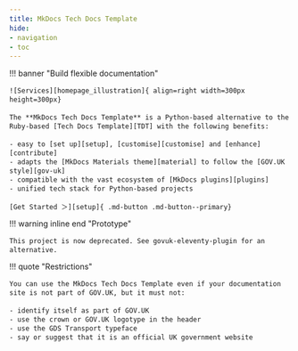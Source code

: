```yaml
---
title: MkDocs Tech Docs Template
hide:
- navigation
- toc
---
```


<style>
  .md-typeset h1 {
    display: none;
  }
  
  .md-main__inner {
    margin-top: 0px;
  }

  .md-content__button {
    display: none;
  }
</style>

!!! banner "Build flexible documentation"

    ![Services][homepage_illustration]{ align=right width=300px height=300px}

    The **MkDocs Tech Docs Template** is a Python-based alternative to the Ruby-based [Tech Docs Template][TDT] with the following benefits:

    - easy to [set up][setup], [customise][customise] and [enhance][contribute]
    - adapts the [MkDocs Materials theme][material] to follow the [GOV.UK style][gov-uk]
    - compatible with the vast ecosystem of [MkDocs plugins][plugins]
    - unified tech stack for Python-based projects

    [Get Started ＞][setup]{ .md-button .md-button--primary}

!!! warning inline end "Prototype"

    This project is now deprecated. See govuk-eleventy-plugin for an alternative.

!!! quote "Restrictions"

    You can use the MkDocs Tech Docs Template even if your documentation site is not part of GOV.UK, but it must not:

    - identify itself as part of GOV.UK
    - use the crown or GOV.UK logotype in the header
    - use the GDS Transport typeface
    - say or suggest that it is an official UK government website

<br>

[gov.ukStyle]: https://design-system.service.gov.uk/
[homepage_illustration]: homepage-illustration.svg
[TDT]: https://tdt-documentation.london.cloudapps.digital/
[setup]: ./setup/
[customise]: ./setup/customise.md
[contribute]: ./setup/CONTRIBUTE.md
[material]: https://squidfunk.github.io/mkdocs-material/
[plugins]: plugins/
[gov-uk]: https://design-system.service.gov.uk/
